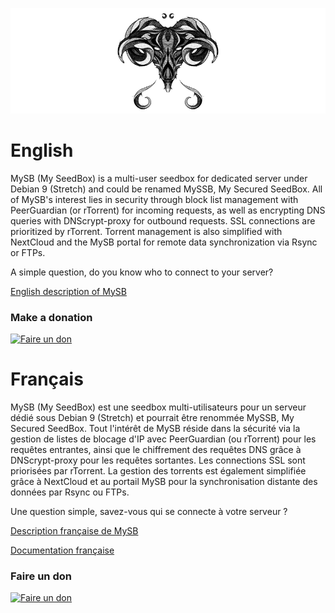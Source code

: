![toulousain79](web/public/themes/MySB/images/toulousain79_wiki.gif)

# English

MySB (My SeedBox) is a multi-user seedbox for dedicated server under Debian 9 (Stretch) and could be renamed MySSB, My Secured SeedBox.
All of MySB's interest lies in security through block list management with PeerGuardian (or rTorrent) for incoming requests, as well as encrypting DNS queries with DNScrypt-proxy for outbound requests.
SSL connections are prioritized by rTorrent. Torrent management is also simplified with NextCloud and the MySB portal for remote data synchronization via Rsync or FTPs.

A simple question, do you know who to connect to your server?

[English description of MySB](https://github.com/toulousain79/MySB/wiki/README-EN)

### Make a donation

[![Faire un don](https://img.shields.io/badge/Donate-PayPal-green.svg?style=for-the-badge)](https://www.paypal.com/cgi-bin/webscr?cmd=_s-xclick&hosted_button_id=26PKHX8PGHLWG)

# Français

MySB (My SeedBox) est une seedbox multi-utilisateurs pour un serveur dédié sous Debian 9 (Stretch) et pourrait être renommée MySSB, My Secured SeedBox.
Tout l'intérêt de MySB réside dans la sécurité via la gestion de listes de blocage d'IP avec PeerGuardian (ou rTorrent) pour les requêtes entrantes, ainsi que le chiffrement des requêtes DNS grâce à DNScrypt-proxy pour les requêtes sortantes.
Les connections SSL sont priorisées par rTorrent. La gestion des torrents est également simplifiée grâce à NextCloud et au portail MySB pour la synchronisation distante des données par Rsync ou FTPs.

Une question simple, savez-vous qui se connecte à votre serveur ?

[Description française de MySB](https://github.com/toulousain79/MySB/wiki/README-FR)

[Documentation française](https://mysb.gitbook.io/doc/)

### Faire un don

[![Faire un don](https://img.shields.io/badge/Donate-PayPal-green.svg?style=for-the-badge)](https://www.paypal.com/cgi-bin/webscr?cmd=_s-xclick&hosted_button_id=26PKHX8PGHLWG)
